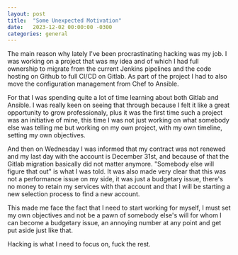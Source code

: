 ```yaml
---
layout: post
title:  "Some Unexpected Motivation"
date:   2023-12-02 00:00:00 -0300
categories: general
---
```


The main reason why lately I've been procrastinating hacking was my job. I was working on a project that was my idea and of which I had full ownership to migrate from the current Jenkins pipelines and the code hosting on Github to full CI/CD on Gitlab. As part of the project I had to also move the configuration management from Chef to Ansible.

For that I was spending quite a lot of time learning about both Gitlab and Ansible. I was really keen on seeing that through because I felt it like a great opportunity to grow professionaly, plus it was the first time such a project was an initiative of mine, this time I was not just working on what somebody else was telling me but working on my own project, with my own timeline, setting my own objectives.

And then on Wednesday I was informed that my contract was not renewed and my last day with the account is December 31st, and because of that the Gitlab migration basically did not matter anymore. "Somebody else will figure that out" is what I was told. It was also made very clear that this was not a performance issue on my side, it was just a budgetary issue, there's no money to retain my services with that account and that I will be starting a new selection process to find a new account.

This made me face the fact that I need to start working for myself, I must set my own objectives and not be a pawn of somebody else's will for whom I can become a budgetary issue, an annoying number at any point and get put aside just like that.

Hacking is what I need to focus on, fuck the rest.
